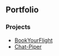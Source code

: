 ## Portfolio

<!--### Category Name 1 

<!--[Project 1 Title](/sample_page)
<!-- <img src="images/dummy_thumbnail.jpg?raw=true"/> -->


### Projects

- [BookYourFlight](http://example.com/)
- [Chat-Piper](http://example.com/)
